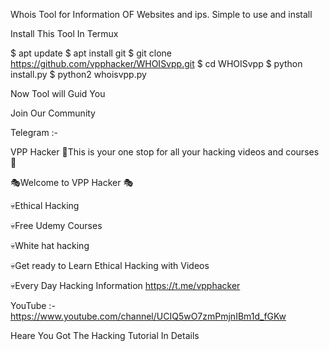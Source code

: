 Whois Tool for Information OF Websites and ips.
Simple to use and install

Install This Tool In Termux

$ apt update
$ apt install git 
$ git clone https://github.com/vpphacker/WHOISvpp.git
$ cd WHOISvpp
$ python install.py
$ python2 whoisvpp.py

Now Tool will Guid You

Join Our Community 

Telegram :- 

VPP Hacker
🔰This is your one stop for all your hacking videos and courses 🔰

🎭Welcome to VPP Hacker 🎭

💀Ethical Hacking

💀Free Udemy Courses

💀White hat hacking

💀Get ready to Learn Ethical Hacking with Videos

💀Every Day Hacking Information
https://t.me/vpphacker

YouTube :- 
https://www.youtube.com/channel/UCIQ5wO7zmPmjnIBm1d_fGKw

Heare You Got The Hacking Tutorial In Details 

